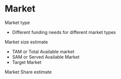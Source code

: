 # Market

Market type
* Different funding needs for different market types

Market size estimate
* TAM or Total Available market
* SAM or Served Available Market
* Target Market

Market Share estimate